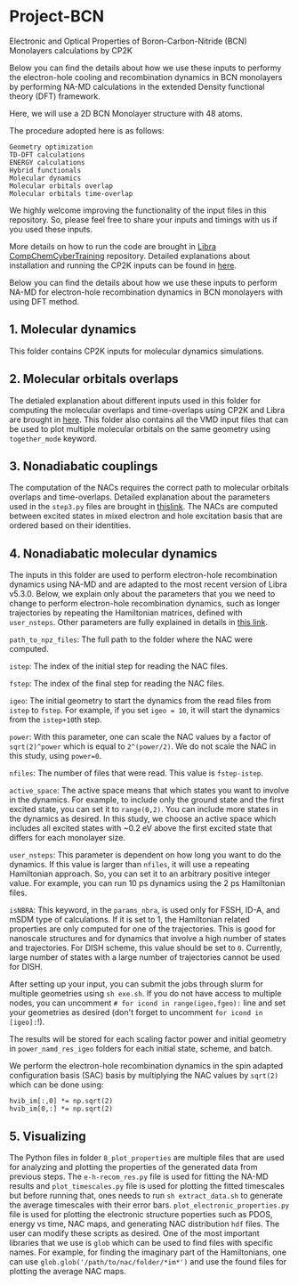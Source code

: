 # Project-BCN
Electronic and Optical Properties of Boron-Carbon-Nitride (BCN) Monolayers calculations by CP2K  


Below you can find the details about how we use these inputs to performy the electron-hole cooling and recombination dynamics in BCN monolayers by performing NA-MD calculations in the extended Density functional theory (DFT) framework.

Here, we will use a 2D BCN Monolayer structure with 48 atoms.

The procedure adopted here is as follows:


    Geometry optimization
    TD-DFT calculations
    ENERGY calculations
    Hybrid functionals
    Molecular dynamics
    Molecular orbitals overlap
    Molecular orbitals time-overlap

We highly welcome improving the functionality of the input files in this repository. So, please feel free to share your inputs and timings with us if you used these inputs.

More details on how to run the code are brought in [Libra CompChemCyberTraining](https://github.com/compchem-cybertraining/Tutorials_Libra/tree/master/6_dynamics/2_nbra_workflows) repository. Detailed explanations about installation and running the CP2K inputs can be found in [here](https://github.com/compchem-cybertraining/Tutorials_CP2K).


Below you can find the details about how we use these inputs to perform NA-MD for electron-hole recombination dynamics in BCN monolayers with using DFT method.

## 1. Molecular dynamics

This folder contains CP2K inputs for molecular dynamics simulations.

## 2. Molecular orbitals overlaps

The detialed explanation about different inputs used in this folder for computing the molecular overlaps and time-overlaps using CP2K and Libra are brought in [here](https://github.com/hamidzabihi/Project-BCN/tree/main/5_overlaps).
This folder also contains all the VMD input files that can be used to plot multiple molecular orbitals on the same geometry using `together_mode` keyword.

## 3. Nonadiabatic couplings

The computation of the NACs requires the correct path to molecular orbitals overlaps and time-overlaps. Detailed explanation about the parameters used in the `step3.py` files are brought in [thislink](https://github.com/hamidzabihi/Project-BCN/tree/main/7_namd). The NACs are computed between excited states in mixed electron and hole excitation basis that are ordered based on their identities. 


## 4. Nonadiabatic molecular dynamics

The inputs in this folder are used to perform electron-hole recombination dynamics using NA-MD and are adapted to the most recent version of Libra v5.3.0. 
Below, we explain only about the parameters that you we need to change to perform electron-hole recombination dynamics, such as longer trajectories by repeating the Hamiltonian matrices, defined with `user_nsteps`. Other parameters are fully explained in details in [this link](https://github.com/hamidzabihi/Project-BCN/tree/main/7_namd).

`path_to_npz_files`: The full path to the folder where the NAC were computed. 

`istep`: The index of the initial step for reading the NAC files.

`fstep`: The index of the final step for reading the NAC files.

`igeo`: The initial geometry to start the dynamics from the read files from `istep` to `fstep`. For example, if you set `igeo = 10`, it  will start the dynamics from the `istep+10`th step. 

`power`: With this parameter, one can scale the NAC values by a factor of `sqrt(2)^power` which is equal to `2^(power/2)`. We do not scale the NAC in this study, using `power=0`.

`nfiles`: The number of files that were read. This value is `fstep-istep`.

`active_space`: The active space means that which states you want to involve in the dynamics. For example, to include only the ground state and the first excited state, you can set it to `range(0,2)`. You can include more states in the dynamics as desired. In this study, we choose an active space which includes all excited states with ~0.2 eV above the first excited state that differs for each monolayer size.

`user_nsteps`: This parameter is dependent on how long you want to do the dynamics. If this value is larger than `nfiles`, it will use a repeating Hamiltonian approach. So, you can set it to an arbitrary positive integer value. For example, you can run 10 ps dynamics using the 2 ps Hamiltonian files.

`isNBRA`: This keyword, in the `params_nbra`, is used only for FSSH, ID-A, and mSDM type of calculations. If it is set to 1, the Hamiltonian related properties are only computed for one of the trajectories. This is good for nanoscale structures and for dynamics that involve a high number of states and trajectories. For DISH scheme, this value should be set to `0`. Currently, large number of states with a large number of trajectories cannot be used for DISH. 


After setting up your input, you can submit the jobs through slurm for multiple geometries using `sh exe.sh`. If you do not have access to multiple nodes, you can uncomment `# for icond in range(igeo,fgeo):` line and set your geometries as desired (don't forget to uncomment `for icond in [igeo]:`!).

The results will be stored for each scaling factor power and initial geometry in `power_namd_res_igeo` folders for each initial state, scheme, and batch. 


We perform the electron-hole recombination dynamics in the spin adapted configuration basis (SAC) basis by multiplying the NAC values by `sqrt(2)` which can be done using:

```
hvib_im[:,0] *= np.sqrt(2)
hvib_im[0,:] *= np.sqrt(2)
```


## 5. Visualizing

The Python files in folder `8_plot_properties` are multiple files that are used for analyzing and plotting the properties of the generated data from previous steps. The `e-h-recom_res.py` file is used for fitting the NA-MD results and `plot_timescales.py` file is used for plotting the fitted timescales but before running that, ones needs to run `sh extract_data.sh` to generate the average timescales with their error bars. `plot_electronic_properties.py` file is used for plotting the electronic structure poperties such as PDOS, energy vs time, NAC maps, and generating NAC distribution `hdf` files. The user can modify these scripts as desired. One of the most important libraries that we use is `glob` which can be used to find files with specific names. For example, for finding the imaginary part of the Hamiltonians, one can use `glob.glob('/path/to/nac/folder/*im*')` and use the found files for plotting the average NAC maps. 


